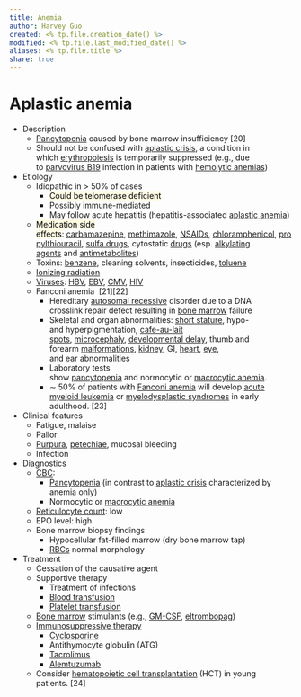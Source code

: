 ```yaml
---
title: Anemia
author: Harvey Guo
created: <% tp.file.creation_date() %>
modified: <% tp.file.last_modified_date() %>
aliases: <% tp.file.title %>
share: true
---
```


# Aplastic anemia
- Description
    - [Pancytopenia](https://next.amboss.com/us/article/Ln0wFg#Z8e20b73baa901db582feedc7c8a267df) caused by bone marrow insufficiency [20]
    - Should not be confused with [aplastic crisis](https://next.amboss.com/us/article/GT0BH2#Z3485ac2ff95c8802d056aba6dc33bdd7), a condition in which [erythropoiesis](https://next.amboss.com/us/article/ln0vtg#Z787f52f0346c9894267b3bd22d876af8) is temporarily suppressed (e.g., due to [parvovirus B19](https://next.amboss.com/us/article/Pn0Wtg#Zec207db0f7e1c04f7e76450a7d772ad9) infection in patients with [hemolytic anemias](https://next.amboss.com/us/article/rT0fH2#Z958cf76990e9ccf502442ead34e224b0))
- Etiology
    - Idiopathic in > 50% of cases
        - <mark style="background: #FFF3A34A;">Could be telomerase deficient</mark>
        - Possibly immune-mediated
        - May follow acute hepatitis (hepatitis-associated [aplastic anemia](https://next.amboss.com/us/article/6T0j72#Z29436f8465776b6bdd235b45db5aeab5))
    - <mark style="background: #FFF3A34A;">Medication side effects</mark>: [carbamazepine](https://next.amboss.com/us/article/-N0Ddg#Zb42030a33ee6196d376ee73775500933), [methimazole](https://next.amboss.com/us/article/Fm0ghg#Zf0b3b2318c2c4bafdaf006656d97f472), [NSAIDs](https://next.amboss.com/us/article/BN0zWg#Z6d53b6cfe3376a70645a5c797293e56a), [chloramphenicol](https://next.amboss.com/us/article/mm0VTg#Zb7986751220aac2d9d37b4a81946774b), [propylthiouracil](https://next.amboss.com/us/article/Fm0ghg#Z316645b90ecd3f5a872357c0255f1b21), [sulfa drugs](https://next.amboss.com/us/article/mm0VTg#Ze5643518b44b505b8ca23a9979f4c46a), cytostatic [drugs](https://next.amboss.com/us/article/OH0Iqh#Zb6092b13eaa87d56098de697bde43bdc) (esp. [alkylating agents](https://next.amboss.com/us/article/4m03fg#Zb2e2f957b1930d98bb98637139b5a418) and [antimetabolites](https://next.amboss.com/us/article/4m03fg#Zdbb54a2d03736c5173002cce3d375473)) 
    - Toxins: [benzene](https://next.amboss.com/us/article/050eig#Zee7883c5f217ee141dfb38e7725d1bb6), cleaning solvents, insecticides, [toluene](https://next.amboss.com/us/article/050eig#Z3646691d60dd67f6faf427a58b47a87d)
    - [Ionizing radiation](https://next.amboss.com/us/article/WM0Png#Zc4389e9049b53cade58fa5f794deed44)
    - [Viruses](https://next.amboss.com/us/article/Pn0Wtg#Zcdc83877f75d9d9b9a07ece6544f646c): [HBV](https://next.amboss.com/us/article/Pn0Wtg#Z8045a0f1e7deea6f3ab44b70d77653d8), [EBV](https://next.amboss.com/us/article/Mf0M52#Z3dc5e5e8167ee0fcff3292d08c7a19b2), [CMV](https://next.amboss.com/us/article/Mf0M52#Zad44d620172736914bbe3c52435de665), [HIV](https://next.amboss.com/us/article/mf0V52#Z318c3fdbcf10c252f3453a2394e29d91)
    - Fanconi anemia  [21][22]
        - Hereditary [autosomal recessive](https://next.amboss.com/us/article/y50d5g#Z5f0a3680e1058c2dc386ace473087d6f) disorder due to a DNA crosslink repair defect resulting in [bone marrow](https://next.amboss.com/us/article/ln0vtg#Zba672ce639f8a71189c3b29114401a54) failure
        - Skeletal and organ abnormalities: [short stature](https://next.amboss.com/us/article/c40aRT#Zc10f9f30073def93e59aa30e1dd2ebe8), hypo- and hyperpigmentation, [cafe-au-lait spots](https://next.amboss.com/us/article/Rk0lnT#Zcf0203df4b065da44e88b8e565b142f0), [microcephaly](https://next.amboss.com/us/article/sG0t03#Zeb6c854492d76c32a50f0eb47a3ba501), [developmental delay](https://next.amboss.com/us/article/b40H3T#Zbb5c18671580d9f7c4969e9293838072), thumb and forearm [malformations](https://next.amboss.com/us/article/vo0AdS#Za2917144496685a377f046c65f8f8102), [kidney](https://next.amboss.com/us/article/m60VlS#Z517d2cc21845787cbf2c6ff27c21cd8e), GI, [heart](https://next.amboss.com/us/article/Up0bKS#Z4e3e2c1885949b623580f92078d56c7d), [eye](https://next.amboss.com/us/article/cp0aoS#Z59567810bfa0760228f174d87f18477b), and [ear](https://next.amboss.com/us/article/dp0ooS#Z8dd8e7823b54e8fa23ebef7581c7073d) abnormalities
        - Laboratory tests show [pancytopenia](https://next.amboss.com/us/article/Ln0wFg#Z8e20b73baa901db582feedc7c8a267df) and normocytic or [macrocytic anemia](https://next.amboss.com/us/article/6T0j72#Z0fbd30a58e586ad7b0e3ae2485e81c34).
        - ∼ 50% of patients with [Fanconi anemia](https://next.amboss.com/us/article/6T0j72#Z78e1e57e8fa336173ffbe7db58f00dfa) will develop [acute myeloid leukemia](https://next.amboss.com/us/article/iT0Jq2#Zdf106029b619b896fe5d8c0363d4258b) or [myelodysplastic syndromes](https://next.amboss.com/us/article/3T0Sq2#Zfda61924b603eb5304faf491e8ded93f) in early adulthood. [23]
- Clinical features
    - Fatigue, malaise
    - Pallor
    - [Purpura](https://next.amboss.com/us/article/_405NT#Zc8dd5ca664223e28e1b5912fb7e2b52b), [petechiae](https://next.amboss.com/us/article/_405NT#Z407bfee1be646713a1d7c946d9f4d4f0), mucosal bleeding
    - Infection
- Diagnostics
    - [CBC](https://next.amboss.com/us/article/Ln0wFg#Z4ccf935251884533761ac0c529e17a64):
        - [Pancytopenia](https://next.amboss.com/us/article/Ln0wFg#Z8e20b73baa901db582feedc7c8a267df) (in contrast to [aplastic crisis](https://next.amboss.com/us/article/GT0BH2#Z3485ac2ff95c8802d056aba6dc33bdd7) characterized by anemia only)
        - Normocytic or [macrocytic anemia](https://next.amboss.com/us/article/6T0j72#Z0fbd30a58e586ad7b0e3ae2485e81c34)
    - [Reticulocyte count](https://next.amboss.com/us/article/Ln0wFg#Z37f204db819fcaa9c72ca89c4eeaf538): low
    - EPO level: high
    - Bone marrow biopsy findings
        - Hypocellular fat-filled marrow (dry bone marrow tap) 
        - [RBCs](https://next.amboss.com/us/article/ln0vtg#Z79ddb9a0dd4dbd469d90aef3521a5f94) normal morphology
- Treatment
    - Cessation of the causative agent
    - Supportive therapy
        - Treatment of infections
        - [Blood transfusion](https://next.amboss.com/us/article/2M0TLg#Z0d767a500a4efcb1314a93ab2616de44)
        - [Platelet transfusion](https://next.amboss.com/us/article/2M0TLg#Zc708b1fe0f461e690573be05eb7425de)
    - [Bone marrow](https://next.amboss.com/us/article/ln0vtg#Zba672ce639f8a71189c3b29114401a54) stimulants (e.g., [GM-CSF](https://next.amboss.com/us/article/ln0vtg#Zc843c5ea1106e455602ffb309efa4e19), [eltrombopag](https://next.amboss.com/us/article/4p03pS#Z3f29e655cfedd6499531786004fa774f))
    - [Immunosuppressive therapy](https://next.amboss.com/us/article/qM0Cpg#Zbe2f99ecf3c73cc831a5c78ef2226ffd) 
        - [Cyclosporine](https://next.amboss.com/us/article/qM0Cpg#Z69f1635e725a4935e6da3c5c4bf6c9e3)
        - Antithymocyte globulin (ATG)
        - [Tacrolimus](https://next.amboss.com/us/article/qM0Cpg#Z7f3ef7ccf6c5e96bbef9512146310202)
        - [Alemtuzumab](https://next.amboss.com/us/article/qM0Cpg#Ze7845fc8e843cce720bb30f34339ed30) 
    - Consider [hematopoietic cell transplantation](https://next.amboss.com/us/article/gn0Fsg#Za618edd4a5927604448cdc70d4c16172) (HCT) in young patients. [24]